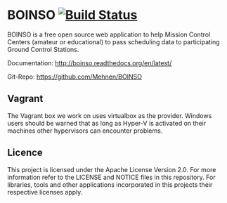 # BOINSO [![Build Status](https://travis-ci.org/Mehnen/BOINSO.svg?branch=master)](https://travis-ci.org/Mehnen/BOINSO)

BOINSO is a free open source web application to help Mission Control Centers (amateur or educational) to pass scheduling data to participating Ground Control Stations.

Documentation: http://boinso.readthedocs.org/en/latest/

Git-Repo: https://github.com/Mehnen/BOINSO

## Vagrant

The Vagrant box we work on uses virtualbox as the provider. Windows users should be warned that as long as Hyper-V is activated on their machines other hypervisors can encounter problems.

## Licence

This project is licensed under the Apache License Version 2.0. For more information refer to the LICENSE and NOTICE files in this repository. For libraries, tools and other applications incorporated in this projects their respective licenses apply.
